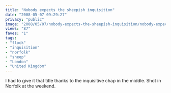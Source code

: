 ```yaml
---
title: "Nobody expects the sheepish inquisition"
date: "2008-05-07 09:29:27"
privacy: "public"
image: "2008/05/07/nobody-expects-the-sheepish-inquisition/nobody-expects-the-sheepish-inquisition.jpg"
views: "87"
faves: "1"
tags:
- "flock"
- "inquisition"
- "norfolk"
- "sheep"
- "London"
- "United Kingdom"
---
```

I had to give it that title thanks to the inquisitive chap in the middle. Shot in Norfolk at the weekend.<a href="/photos/2008/05/07/nobody-expects-the-sheepish-inquisition"></a>
